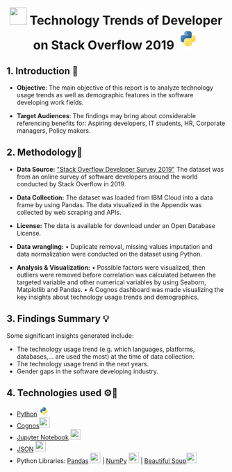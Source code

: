 # <h1 align="center"><img src="https://user-images.githubusercontent.com/104643138/226099890-190e555e-eea1-4c4d-9184-3787f5058b2c.png" width="40" height="40"> Technology Trends of Developer on Stack Overflow 2019 <img src="https://github.com/PrinceCorwin/Useful-tech-icons/blob/main/images/python.png" width="50" height="50"></h1>

## **1. Introduction** :pushpin:

- **Objective**: The main objective of this report is to analyze technology usage trends as well as demographic features in the software developing work fields.

- **Target Audiences**: The findings may bring about considerable referencing benefits for: Aspiring developers, IT students, HR, Corporate managers, Policy makers.

## **2. Methodology**:microscope:

- **Data Source:** ["Stack Overflow Developer Survey 2019"](https://stackoverflow.blog/2019/04/09/the-2019-stack-overflow-developer-survey-results-are-in/) The dataset was from an online survey of software developers around the world conducted by Stack Overflow in 2019. 

- **Data Collection:** The dataset was loaded from IBM Cloud into a data frame by using Pandas. The data visualized in the Appendix was collected by web scraping and APIs.

- **License:** The data is available for download under an Open Database License.

- **Data wrangling:**
• Duplicate removal, missing values imputation and data normalization
were conducted on the dataset using Python.

- **Analysis & Visualization:**
• Possible factors were visualized, then outliers were removed before correlation was calculated between the targeted variable and other numerical variables by using Seaborn, Matplotlib and Pandas.
• A Cognos dashboard was made visualizing the key insights about technology usage trends and demographics.

## **3. Findings Summary** :bulb:

Some significant insights generated include:
- The technology usage trend (e.g. which languages, platforms, databases,... are used the most) at the time of data collection.
- The technology usage trend in the next years.
- Gender gaps in the software developing industry.

## 4. Technologies used ⚙️:satellite:
- [Python](https://coursera.org/share/9633cd154ac74544f87f83434258a90b) <img src="https://github.com/PrinceCorwin/Useful-tech-icons/blob/main/images/python.png" width="24" height="24">
- [Cognos](https://www.ibm.com/products/cognos-analytics)<img src="https://user-images.githubusercontent.com/104643138/226100535-a1276fa9-f2ae-4995-b153-a8fd0a231032.png" width="24" height="24">
- [Jupyter Notebook](https://jupyter.org/) <img src="https://user-images.githubusercontent.com/104643138/226098051-177ede6d-3fe5-49a8-8f57-446caf49f94c.png" width="24" height="24">
- [JSON](https://www.json.org/json-en.html) <img src="https://user-images.githubusercontent.com/104643138/226101078-826deb08-f7c3-40a6-8669-69522acd74be.png" width="24" height="24"/>
- Python Libraries: [Pandas](https://pandas.pydata.org/) <img src="https://user-images.githubusercontent.com/104643138/225993416-31cf4034-962c-4842-8821-5a5ccfc8e729.png" width="24" height="24"/> | [NumPy](https://numpy.org/) <img src="https://user-images.githubusercontent.com/104643138/225993758-e1b3af8b-47a0-405d-90ff-b2edeeac3d37.png" width="24" height="24"/> | [Beautiful Soup](https://www.crummy.com/software/BeautifulSoup/bs4/doc/)<img src="https://user-images.githubusercontent.com/104643138/226100902-6061d6bb-31eb-4a94-b414-a1482646915c.jpg" width="24" height="24"/>

